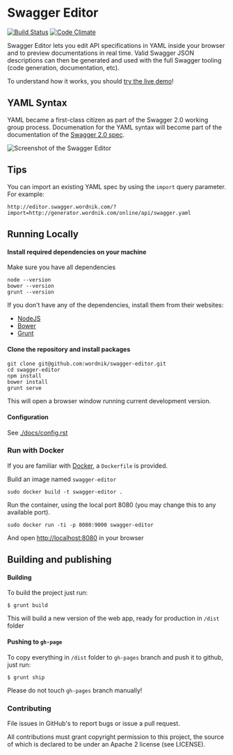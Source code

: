 # Swagger Editor

[![Build Status](https://travis-ci.org/wordnik/swagger-editor.svg)](https://travis-ci.org/wordnik/swagger-editor)
[![Code Climate](https://codeclimate.com/github/wordnik/swagger-editor/badges/gpa.svg)](https://codeclimate.com/github/wordnik/swagger-editor)

Swagger Editor lets you edit API specifications in YAML inside your browser and to preview documentations in real time.
Valid Swagger JSON descriptions can then be generated and used with the full Swagger tooling (code generation, documentation, etc).

To understand how it works, you should [try the live demo](http://wordnik.github.io/swagger-editor)!

## YAML Syntax
YAML became a first-class citizen as part of the Swagger 2.0 working group process. Documenation for the YAML syntax will become part of the documentation of the [Swagger 2.0 spec](https://github.com/reverb/swagger-spec).

![Screenshot of the Swagger Editor](https://raw.githubusercontent.com/wordnik/swagger-editor/master/app/images/swagger-editor2.png "Designing an API with the Swagger Editor")

## Tips
You can import an existing YAML spec by using the `import` query parameter. For example:
```
http://editor.swagger.wordnik.com/?import=http://generator.wordnik.com/online/api/swagger.yaml
```

## Running Locally

#### Install required dependencies on your machine

Make sure you have all dependencies

```shell
node --version
bower --version
grunt --version
```
If you don't have any of the dependencies, install them from their websites:

 * [NodeJS](http://nodejs.org/)
 * [Bower](http://bower.io/)
 * [Grunt](http://gruntjs.com/)
 

#### Clone the repository and install packages

```shell
git clone git@github.com:wordnik/swagger-editor.git
cd swagger-editor
npm install
bower install
grunt serve
```

This will open a browser window running current development version.

#### Configuration

See [./docs/config.rst](./docs/config.rst)


### Run with Docker

If you are familiar with [Docker](https://www.docker.com/), a `Dockerfile` is
provided.

Build an image named `swagger-editor`
```
sudo docker build -t swagger-editor .
```

Run the container, using the local port 8080 (you may change this to any available
port).
```
sudo docker run -ti -p 8080:9000 swagger-editor
```
And open [http://localhost:8080](http://localhost:8080) in your browser


## Building and publishing

#### Building
To build the project just run: 

```
$ grunt build
```
This will build a new version of the web app, ready for production in `/dist` folder

#### Pushing to `gh-page`

To copy everything in `/dist` folder to `gh-pages` branch and push it to github, just run:

```
$ grunt ship
```
Please do not touch `gh-pages` branch manually!

### Contributing
File issues in GitHub's to report bugs or issue a pull request.

All contributions must grant copyright permission to this project, the source of which is declared to be under an Apache 2 license (see LICENSE).
